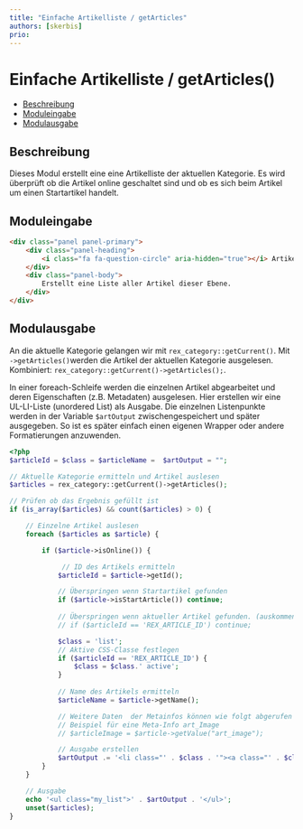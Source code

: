 ```yaml
---
title: "Einfache Artikelliste / getArticles"
authors: [skerbis]
prio:
---
```


# Einfache Artikelliste / getArticles()

- [Beschreibung](#beschreibung)
- [Moduleingabe](#moduleingabe)
- [Modulausgabe](#modulausgabe)

<a name="beschreibung"></a>
## Beschreibung

Dieses Modul erstellt eine eine Artikelliste der aktuellen Kategorie. Es wird überprüft ob die Artikel online geschaltet sind und ob es sich beim Artikel um einen Startartikel handelt. 

<a name="moduleingabe"></a>
## Moduleingabe

```html
<div class="panel panel-primary">
	<div class="panel-heading">
		<i class="fa fa-question-circle" aria-hidden="true"></i> Artikelliste
	</div>
	<div class="panel-body">
		Erstellt eine Liste aller Artikel dieser Ebene. 
	</div>
</div>
```


<a name="modulausgabe"></a>
## Modulausgabe

An die aktuelle Kategorie gelangen wir mit `rex_category::getCurrent()`. Mit `->getArticles()`werden die Artikel der aktuellen Kategorie ausgelesen. Kombiniert: `rex_category::getCurrent()->getArticles();`. 

In einer foreach-Schleife werden die einzelnen Artikel abgearbeitet und deren Eigenschaften (z.B. Metadaten) ausgelesen. Hier erstellen wir eine UL-LI-Liste (unordered List) als Ausgabe. Die einzelnen Listenpunkte werden in der Variable `$artOutput` zwischengespeichert und später ausgegeben. So ist es später einfach einen eigenen Wrapper oder andere Formatierungen anzuwenden. 

```php
<?php
$articleId = $class = $articleName =  $artOutput = "";

// Aktuelle Kategorie ermitteln und Artikel auslesen
$articles = rex_category::getCurrent()->getArticles();

// Prüfen ob das Ergebnis gefüllt ist
if (is_array($articles) && count($articles) > 0) {

    // Einzelne Artikel auslesen
    foreach ($articles as $article) {

        if ($article->isOnline()) {

             // ID des Artikels ermitteln
            $articleId = $article->getId(); 

            // Überspringen wenn Startartikel gefunden 
            if ($article->isStartArticle()) continue;
            
            // Überspringen wenn aktueller Artikel gefunden. (auskommentieren) 
            // if ($articleId == 'REX_ARTICLE_ID') continue; 

            $class = 'list';
            // Aktive CSS-Classe festlegen 
            if ($articleId == 'REX_ARTICLE_ID') {
                $class = $class.' active';
            }
           
            // Name des Artikels ermitteln
            $articleName = $article->getName();

            // Weitere Daten  der Metainfos können wie folgt abgerufen werden:     
            // Beispiel für eine Meta-Info art_Image
            // $articleImage = $article->getValue("art_image");

            // Ausgabe erstellen 
            $artOutput .= '<li class="' . $class . '"><a class="' . $class . '" href="' . rex_getUrl($articleId) . '">' . $articleName . '</a></li>' . "\n";
        }
    }

    // Ausgabe 
    echo '<ul class="my_list">' . $artOutput . '</ul>';
    unset($articles);
}

```


